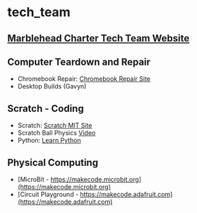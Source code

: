 # tech_team

## [Marblehead Charter Tech Team Website](https://www.marbleheadcharter.org/techteam/)

## Computer Teardown and Repair
- Chromebook Repair: [Chromebook Repair Site](https://www.ifixit.com/Device/Lenovo_100e_Chromebook_2nd_Gen)
- Desktop Builds (Gavyn)


## Scratch - Coding
- Scratch: [Scratch MIT Site](https://scratch.mit.edu)
- Scratch Ball Physics [Video](https://www.youtube.com/watch?v=Ge1DbXkyMKo)
- Python: [Learn Python](https://www.learnpython.org)


## Physical Computing
- [MicroBit - https://makecode.microbit.org](https://makecode.microbit.org)
- [Circuit Playground - https://makecode.adafruit.com](https://makecode.adafruit.com)